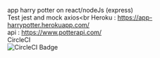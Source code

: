 app harry potter on react/nodeJs (express)<br>
Test jest and mock axios<br
Heroku : https://app-harrypotter.herokuapp.com/
<br>
api : https://www.potterapi.com/
<br>
CircleCI<br>
![CircleCI Badge](https://circleci.com/gh/julieLyM/app-harrypotter.svg?style=svg)
